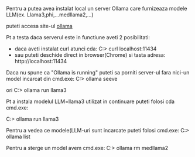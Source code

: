 
Pentru a putea avea instalat local un server Ollama care furnizeaza modele LLM(ex. Llama3,phi,...medllama2,...)

puteti accesa site-ul [ollama](https://ollama.com/download/windows)

Pt a testa daca serverul este in functiune aveti 2 posibilitati:
 - daca aveti instalat curl atunci cda:
   C:> curl localhost:11434
 - sau puteti deschide direct in browser(Chrome) si tasta adresa:
   http://localhost:11434

Daca nu spune ca "Ollama is running" puteti sa porniti server-ul fara nici-un model incarcat din cmd.exe:
   C:> ollama seeve

ori
   C:> ollama run llama3
   
Pt a instala modelul LLM=llama3 utilizat in continuare puteti folosi cda cmd.exe: 

C:> ollama run llama3

Pentru a vedea ce modele(LLM-uri sunt incarcate puteti folosi cmd.exe:
   C:> ollama list

Pentru a sterge un model avem cmd.exe:
   C:> ollama rm medllama2
